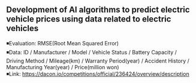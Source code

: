 ## Development of AI algorithms to predict electric vehicle prices using data related to electric vehicles
◾Evaluation: RMSE(Root Mean Squared Error)<br>
◾Data: ID / Manufacturer / Model / Vehicle Status / Battery Capacity / Driving Method / Mileage(km) / Warranty Period(year) / Accident History / Manufacturing Year(year) / Price(million won)<br>
◾Link: https://dacon.io/competitions/official/236424/overview/description

